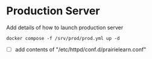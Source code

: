 # Production Server

Add details of how to launch production server

```
docker compose -f /srv/prod/prod.yml up -d
```

- [ ] add contents of "/etc/httpd/conf.d/prairielearn.conf"
